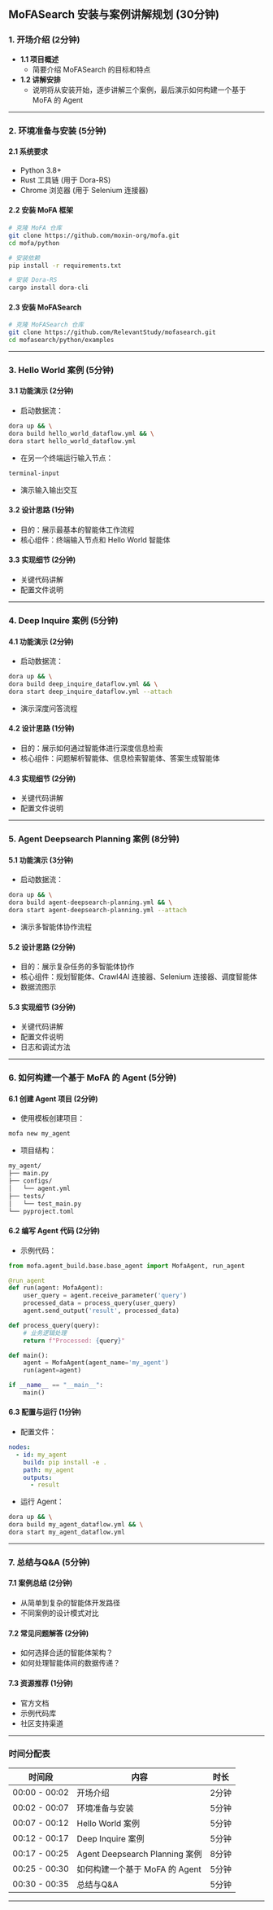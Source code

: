 

## **MoFASearch 安装与案例讲解规划** (30分钟)

### **1. 开场介绍 (2分钟)**
- **1.1 项目概述**
  - 简要介绍 MoFASearch 的目标和特点
- **1.2 讲解安排**
  - 说明将从安装开始，逐步讲解三个案例，最后演示如何构建一个基于 MoFA 的 Agent

---

### **2. 环境准备与安装 (5分钟)**

#### **2.1 系统要求**
- Python 3.8+
- Rust 工具链 (用于 Dora-RS)
- Chrome 浏览器 (用于 Selenium 连接器)

#### **2.2 安装 MoFA 框架**
```bash
# 克隆 MoFA 仓库
git clone https://github.com/moxin-org/mofa.git
cd mofa/python

# 安装依赖
pip install -r requirements.txt

# 安装 Dora-RS
cargo install dora-cli
```

#### **2.3 安装 MoFASearch**
```bash
# 克隆 MoFASearch 仓库
git clone https://github.com/RelevantStudy/mofasearch.git
cd mofasearch/python/examples
```

---

### **3. Hello World 案例 (5分钟)**

#### **3.1 功能演示 (2分钟)**
- 启动数据流：
```bash
dora up && \
dora build hello_world_dataflow.yml && \
dora start hello_world_dataflow.yml
```
- 在另一个终端运行输入节点：
```bash
terminal-input
```
- 演示输入输出交互

#### **3.2 设计思路 (1分钟)**
- 目的：展示最基本的智能体工作流程
- 核心组件：终端输入节点和 Hello World 智能体

#### **3.3 实现细节 (2分钟)**
- 关键代码讲解
- 配置文件说明

---

### **4. Deep Inquire 案例 (5分钟)**

#### **4.1 功能演示 (2分钟)**
- 启动数据流：
```bash
dora up && \
dora build deep_inquire_dataflow.yml && \
dora start deep_inquire_dataflow.yml --attach
```
- 演示深度问答流程

#### **4.2 设计思路 (1分钟)**
- 目的：展示如何通过智能体进行深度信息检索
- 核心组件：问题解析智能体、信息检索智能体、答案生成智能体

#### **4.3 实现细节 (2分钟)**
- 关键代码讲解
- 配置文件说明

---

### **5. Agent Deepsearch Planning 案例 (8分钟)**

#### **5.1 功能演示 (3分钟)**
- 启动数据流：
```bash
dora up && \
dora build agent-deepsearch-planning.yml && \
dora start agent-deepsearch-planning.yml --attach
```
- 演示多智能体协作流程

#### **5.2 设计思路 (2分钟)**
- 目的：展示复杂任务的多智能体协作
- 核心组件：规划智能体、Crawl4AI 连接器、Selenium 连接器、调度智能体
- 数据流图示

#### **5.3 实现细节 (3分钟)**
- 关键代码讲解
- 配置文件说明
- 日志和调试方法

---

### **6. 如何构建一个基于 MoFA 的 Agent (5分钟)**

#### **6.1 创建 Agent 项目 (2分钟)**
- 使用模板创建项目：
```bash
mofa new my_agent
```
- 项目结构：
```bash
my_agent/
├── main.py
├── configs/
│   └── agent.yml
├── tests/
│   └── test_main.py
└── pyproject.toml
```

#### **6.2 编写 Agent 代码 (2分钟)**
- 示例代码：
```python
from mofa.agent_build.base.base_agent import MofaAgent, run_agent

@run_agent
def run(agent: MofaAgent):
    user_query = agent.receive_parameter('query')
    processed_data = process_query(user_query)
    agent.send_output('result', processed_data)

def process_query(query):
    # 业务逻辑处理
    return f"Processed: {query}"

def main():
    agent = MofaAgent(agent_name='my_agent')
    run(agent=agent)

if __name__ == "__main__":
    main()
```

#### **6.3 配置与运行 (1分钟)**
- 配置文件：
```yaml
nodes:
  - id: my_agent
    build: pip install -e .
    path: my_agent
    outputs:
      - result
```
- 运行 Agent：
```bash
dora up && \
dora build my_agent_dataflow.yml && \
dora start my_agent_dataflow.yml
```

---

### **7. 总结与Q&A (5分钟)**

#### **7.1 案例总结 (2分钟)**
- 从简单到复杂的智能体开发路径
- 不同案例的设计模式对比

#### **7.2 常见问题解答 (2分钟)**
- 如何选择合适的智能体架构？
- 如何处理智能体间的数据传递？

#### **7.3 资源推荐 (1分钟)**
- 官方文档
- 示例代码库
- 社区支持渠道

---

### **时间分配表**

| 时间段       | 内容                         | 时长   |
|--------------|------------------------------|--------|
| 00:00 - 00:02 | 开场介绍                     | 2分钟  |
| 00:02 - 00:07 | 环境准备与安装               | 5分钟  |
| 00:07 - 00:12 | Hello World 案例             | 5分钟  |
| 00:12 - 00:17 | Deep Inquire 案例            | 5分钟  |
| 00:17 - 00:25 | Agent Deepsearch Planning 案例 | 8分钟  |
| 00:25 - 00:30 | 如何构建一个基于 MoFA 的 Agent | 5分钟  |
| 00:30 - 00:35 | 总结与Q&A                    | 5分钟  |

---
